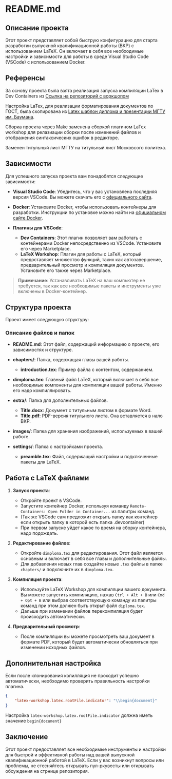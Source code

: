 # README.md

## Описание проекта

Этот проект представляет собой быструю конфигурацию для старта разработки выпускной квалификационной работы (ВКР) с использованием LaTeX. Он включает в себя все необходимые настройки и зависимости для работы в среде Visual Studio Code (VSCode) с использованием Docker.

## Референсы

За основу проекта была взята реализация запуска компиляции LaTex в Dev Containers из [Ссылка на репозиторий с воркшопом](https://github.com/James-Yu/LaTeX-Workshop)

Настройка LaTex, для реализации форматирования документов по ГОСТ, была скопирована из [Latex шаблон диплома и презентации МГТУ им. Баумана](https://github.com/NikitaDmitryuk/ThesisMagistr).

Сборка проекта через Make заменена сборкой плагином LaTex workshop для релазиации сборки после изменений файлов и отображения синтаксических ошибок в редакторе.

Заменен титульный лист МГТУ на титульный лист Московсого политеха.

## Зависимости

Для успешного запуска проекта вам понадобятся следующие зависимости:

- **Visual Studio Code**: Убедитесь, что у вас установлена последняя версия VSCode. Вы можете скачать его с [официального сайта](https://code.visualstudio.com/).

- **Docker**: Установите Docker, чтобы использовать контейнеры для разработки. Инструкции по установке можно найти на [официальном сайте Docker](https://docs.docker.com/get-docker/).

- **Плагины для VSCode**:
  - **Dev Containers**: Этот плагин позволяет вам работать с контейнерами Docker непосредственно из VSCode. Установите его через Marketplace.
  - **LaTeX Workshop**: Плагин для работы с LaTeX, который предоставляет множество функций, таких как автозавершение, предварительный просмотр и компиляция документов. Установите его также через Marketplace.

> **Примечание**: Устанавливать LaTeX на ваш компьютер не требуется, так как все необходимые пакеты и инструменты уже включены в Docker-контейнер.

## Структура проекта

Проект имеет следующую структуру:


### Описание файлов и папок

- **README.md**: Этот файл, содержащий информацию о проекте, его зависимостях и структуре.

- **chapters/**: Папка, содержащая главы вашей работы.
  - **introduction.tex**: Пример файла с контентом, содержанием.

- **dimploma.tex**: Главный файл LaTeX, который включает в себя все необходимые компоненты для компиляции вашей работы. Именно его надо компиллировать.

- **extra/**: Папка для дополнительных файлов.
  - **Title.docx**: Документ с титульным листом в формате Word.
  - **Title.pdf**: PDF-версия титульного листа. Она вставляется в нало ВКР.

- **images/**: Папка для хранения изображений, используемых в вашей работе.

- **settings/**: Папка с настройками проекта.
  - **preamble.tex**: Файл, содержащий настройки и подключенные пакеты для LaTeX.

## Работа с LaTeX файлами

1. **Запуск проекта**:
   - Откройте проект в VSCode.
   - Запустите контейнер Docker, используя команду `Remote-Containers: Open Folder in Container...` из палитры команд.
   - (Так же VSCode сам предложит открыть папку как контейнер если открыть папку в которой есть папка .devcontainer)
   - При первом запуске уйдет какое то время на сборку контейнера, надо подождать.

2. **Редактирование файлов**:
   - Откройте `dimploma.tex` для редактирования. Этот файл является основным и включает в себя все главы и дополнительные файлы.
   - Для добавления новых глав создайте новые `.tex` файлы в папке `chapters/` и подключите их в `dimploma.tex`.

3. **Компиляция проекта**:
   - Используйте LaTeX Workshop для компиляции вашего документа. Вы можете запустить компиляцию, нажав `Ctrl + Alt + B` или `Cmd + Opt + B` или выбрав соответствующую команду из палитры команд при этом должен быть открыт файл `diploma.tex`.
   - Дальше при изменении файлов перекомпиляция будет происходить автоматически.

4. **Предварительный просмотр**:
   - После компиляции вы можете просмотреть ваш документ в формате PDF, который будет автоматически обновляться при изменении исходных файлов.

## Дополнительная настройка

Если после клонирования копилляция не проходит успешно автоматически, необходимо проверить правильность настройки плагина. 

``` json
{
    "latex-workshop.latex.rootFile.indicator": "\\begin{document}"
}
```

Настройка `latex-workshop.latex.rootFile.indicator` должна иметь значение `begin{document}`

## Заключение

Этот проект предоставляет все необходимые инструменты и настройки для быстрой и эффективной работы над вашей выпускной квалификационной работой в LaTeX. Если у вас возникнут вопросы или проблемы, не стесняйтесь открывать пул-ркувесты или открывать обсуждения на стрнице репозитория.